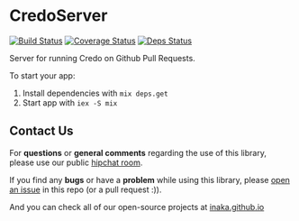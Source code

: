 # CredoServer

[![Build Status](https://travis-ci.org/inaka/credo_server.svg?branch=master)](https://travis-ci.org/inaka/credo_server)
[![Coverage Status](https://coveralls.io/repos/github/inaka/credo_server/badge.svg?branch=master)](https://coveralls.io/github/inaka/credo_server?branch=master)
[![Deps Status](https://beta.hexfaktor.org/badge/all/github/inaka/credo_server.svg)](https://beta.hexfaktor.org/github/inaka/credo_server)

Server for running Credo on Github Pull Requests.

To start your app:

  1. Install dependencies with `mix deps.get`
  2. Start app with `iex -S mix`

## Contact Us

For **questions** or **general comments** regarding the use of this library,
please use our public [hipchat room](http://inaka.net/hipchat).

If you find any **bugs** or have a **problem** while using this library, please
[open an issue](https://github.com/inaka/credo_server/issues/new) in this repo (or a pull request :)).

And you can check all of our open-source projects at
[inaka.github.io](http://inaka.github.io)
